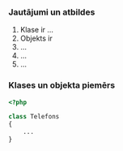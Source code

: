 ### Jautājumi un atbildes

1. Klase ir ...
2. Objekts ir
3. ...
4. ...
5. ...

### Klases un objekta piemērs

```php
<?php

class Telefons
{
    ...
}
```
